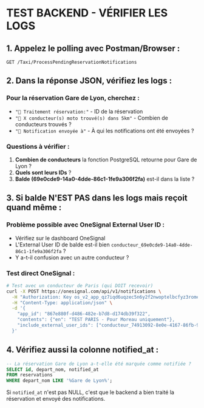# TEST BACKEND - VÉRIFIER LES LOGS

## 1. Appelez le polling avec Postman/Browser :
```
GET /Taxi/ProcessPendingReservationNotifications
```

## 2. Dans la réponse JSON, vérifiez les logs :

### Pour la réservation Gare de Lyon, cherchez :
- `"🚗 Traitement réservation:"` - ID de la réservation
- `"👥 X conducteur(s) moto trouvé(s) dans 5km"` - Combien de conducteurs trouvés ?
- `"📱 Notification envoyée à"` - À qui les notifications ont été envoyées ?

### Questions à vérifier :
1. **Combien de conducteurs** la fonction PostgreSQL retourne pour Gare de Lyon ?
2. **Quels sont leurs IDs** ?
3. **Balde (69e0cde9-14a0-4dde-86c1-1fe9a306f2fa)** est-il dans la liste ?

## 3. Si balde N'EST PAS dans les logs mais reçoit quand même :

### Problème possible avec OneSignal External User ID :
- Vérifiez sur le dashboard OneSignal
- L'External User ID de balde est-il bien `conducteur_69e0cde9-14a0-4dde-86c1-1fe9a306f2fa` ?
- Y a-t-il confusion avec un autre conducteur ?

### Test direct OneSignal :
```bash
# Test avec un conducteur de Paris (qui DOIT recevoir)
curl -X POST https://onesignal.com/api/v1/notifications \
  -H "Authorization: Key os_v2_app_qz7iqd6uqzec5n6y2f2nwoptelbcfyz3rome4aue3heo7mz6mpdebjbpum3qzzdl6crzi5o6z3u5zizdckxjkalkylohy5p3i4a5jsa" \
  -H "Content-Type: application/json" \
  -d '{
    "app_id": "867e880f-d486-482e-b7d8-d174db39f322",
    "contents": {"en": "TEST PARIS - Pour Moreau uniquement"},
    "include_external_user_ids": ["conducteur_74913092-8e0e-4167-86fb-93e895646fd0"]
  }'
```

## 4. Vérifiez aussi la colonne notified_at :

```sql
-- La réservation Gare de Lyon a-t-elle été marquée comme notifiée ?
SELECT id, depart_nom, notified_at 
FROM reservations 
WHERE depart_nom LIKE '%Gare de Lyon%';
```

Si `notified_at` n'est pas NULL, c'est que le backend a bien traité la réservation et envoyé des notifications.